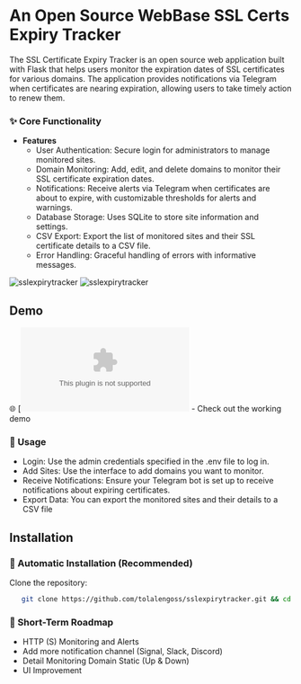 # An Open Source WebBase SSL Certs Expiry Tracker

The SSL Certificate Expiry Tracker is an open source web application built with Flask that helps users monitor the expiration dates of SSL certificates for various domains. The application provides notifications via Telegram when certificates are nearing expiration, allowing users to take timely action to renew them.

### ✨ Core Functionality
- **Features**
  - User Authentication: Secure login for administrators to manage monitored sites.
  - Domain Monitoring: Add, edit, and delete domains to monitor their SSL certificate expiration dates.
  - Notifications: Receive alerts via Telegram when certificates are about to expire, with customizable thresholds for alerts and warnings.
  - Database Storage: Uses SQLite to store site information and settings.
  - CSV Export: Export the list of monitored sites and their SSL certificate details to a CSV file.
  - Error Handling: Graceful handling of errors with informative messages.

![sslexpirytracker](https://tolaleng.com/storage/images/ssltracker/ssltracker-light.png)
![sslexpirytracker](https://tolaleng.com/storage/images/ssltracker/ssltracker-dark.png)

## Demo
🌐 [![Live Demo](sslexpirytracker.oss.tolaleng.com) - Check out the working demo

### 📖 Usage
- Login: Use the admin credentials specified in the .env file to log in.
- Add Sites: Use the interface to add domains you want to monitor.
- Receive Notifications: Ensure your Telegram bot is set up to receive notifications about expiring certificates.
- Export Data: You can export the monitored sites and their details to a CSV file

## Installation

### 🚀 Automatic Installation (Recommended)
Clone the repository:
```bash
   git clone https://github.com/tolalengoss/sslexpirytracker.git && cd sslexpirytracker && chmod +x installation-all-os.sh && sudo ./installation-all-os.sh
```

### 🚀 Short-Term Roadmap
- HTTP (S) Monitoring and Alerts
- Add more notification channel (Signal, Slack, Discord)
- Detail Monitoring Domain Static (Up & Down)
- UI Improvement
